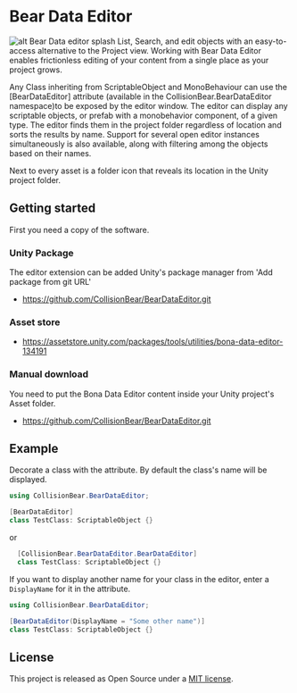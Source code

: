# Bear Data Editor
![alt Bear Data editor splash](https://repository-images.githubusercontent.com/609868413/f422bb44-c553-4368-a2b4-95aa2fa48dca)
 List, Search, and edit objects with an easy-to-access alternative to the Project view. Working with Bear Data Editor enables frictionless editing of your content from a single place as your project grows.

Any Class inheriting from ScriptableObject and MonoBehaviour can use the [BearDataEditor] attribute (available in the CollisionBear.BearDataEditor namespace)to be exposed by the editor window.
The editor can display any scriptable objects, or prefab with a monobehavior component, of a given type. The editor finds them in the project folder regardless of location and sorts the results by name. 
Support for several open editor instances simultaneously is also available, along with filtering among the objects based on their names.

Next to every asset is a folder icon that reveals its location in the Unity project folder. 

## Getting started
First you need a copy of the software. 

### Unity Package
The editor extension can be added Unity's package manager from 'Add package from git URL'
* <https://github.com/CollisionBear/BearDataEditor.git>


### Asset store
* <https://assetstore.unity.com/packages/tools/utilities/bona-data-editor-134191>

### Manual download
You need to put the Bona Data Editor content inside your Unity project's Asset folder.
* <https://github.com/CollisionBear/BearDataEditor.git>

## Example
Decorate a class with the attribute. By default the class's name will be displayed.
```cs
using CollisionBear.BearDataEditor;

[BearDataEditor]
class TestClass: ScriptableObject {}
```
or
```cs
  [CollisionBear.BearDataEditor.BearDataEditor]
  class TestClass: ScriptableObject {}
  ```
If you want to display another name for your class in the editor, enter a `DisplayName` for it in the attribute.
```cs
using CollisionBear.BearDataEditor;

[BearDataEditor(DisplayName = "Some other name")]
class TestClass: ScriptableObject {}
```

## License
This project is released as Open Source under a [MIT license](https://opensource.org/licenses/MIT).
